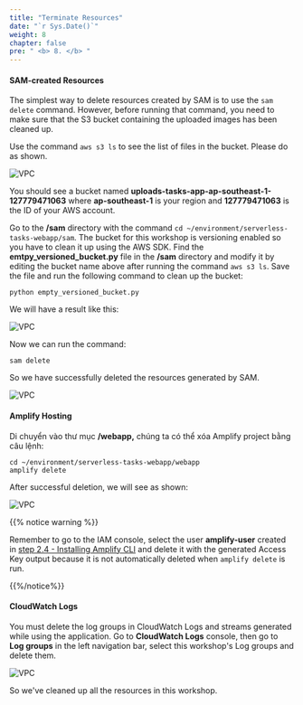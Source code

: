 ```yaml
---
title: "Terminate Resources"
date: "`r Sys.Date()`"
weight: 8
chapter: false
pre: " <b> 8. </b> "
---
```


#### SAM-created Resources

The simplest way to delete resources created by SAM is to use the `sam delete` command. However, before running that command, you need to make sure that the S3 bucket containing the uploaded images has been cleaned up.

Use the command `aws s3 ls` to see the list of files in the bucket. Please do as shown.

![VPC](/images/8.clean/8-1new.png)

You should see a bucket named **uploads-tasks-app-ap-southeast-1-127779471063** where **ap-southeast-1** is your region and **127779471063** is the ID of your AWS account.

Go to the **/sam** directory with the command `cd ~/environment/serverless-tasks-webapp/sam`. The bucket for this workshop is versioning enabled so you have to clean it up using the AWS SDK. Find the **emtpy_versioned_bucket.py** file in the **/sam** directory and modify it by editing the bucket name above after running the command `aws s3 ls`. Save the file and run the following command to clean up the bucket:

```
python empty_versioned_bucket.py

```

We will have a result like this:

![VPC](/images/8.clean/8-2.png)

Now we can run the command:

```
sam delete
```

So we have successfully deleted the resources generated by SAM.

![VPC](/images/8.clean/8-3.png)

#### Amplify Hosting

Di chuyển vào thư mục **/webapp,** chúng ta có thể xóa Amplify project bằng câu lệnh:

```
cd ~/environment/serverless-tasks-webapp/webapp
amplify delete

```

After successful deletion, we will see as shown:

![VPC](/images/8.clean/8-4.png)

{{% notice warning %}}

Remember to go to the IAM console, select the user **amplify-user** created in [step 2.4 - Installing Amplify CLI](/en/2-prerequiste/2.4-installamplifycli) and delete it with the generated Access Key output because it is not automatically deleted when `amplify delete` is run.

{{%/notice%}}

#### CloudWatch Logs

You must delete the log groups in CloudWatch Logs and streams generated while using the application. Go to **CloudWatch Logs** console, then go to **Log groups** in the left navigation bar, select this workshop's Log groups and delete them.

![VPC](/images/8.clean/8-5new.png)

So we've cleaned up all the resources in this workshop.
